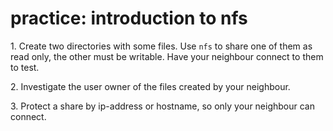 # practice: introduction to nfs

1\. Create two directories with some files. Use `nfs` to share one of
them as read only, the other must be writable. Have your neighbour
connect to them to test.

2\. Investigate the user owner of the files created by your neighbour.

3\. Protect a share by ip-address or hostname, so only your neighbour
can connect.

